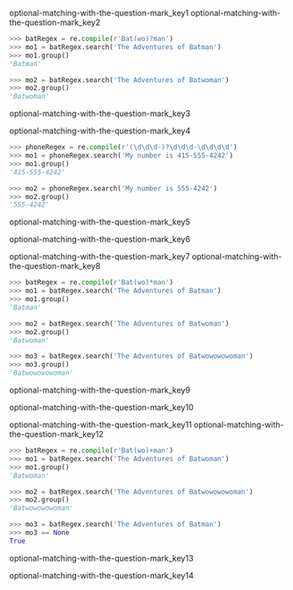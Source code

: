 optional-matching-with-the-question-mark_key1
optional-matching-with-the-question-mark_key2


```python
>>> batRegex = re.compile(r'Bat(wo)?man')
>>> mo1 = batRegex.search('The Adventures of Batman')
>>> mo1.group()
'Batman'

>>> mo2 = batRegex.search('The Adventures of Batwoman')
>>> mo2.group()
'Batwoman'
```
optional-matching-with-the-question-mark_key3


optional-matching-with-the-question-mark_key4


```python
>>> phoneRegex = re.compile(r'(\d\d\d-)?\d\d\d-\d\d\d\d')
>>> mo1 = phoneRegex.search('My number is 415-555-4242')
>>> mo1.group()
'415-555-4242'

>>> mo2 = phoneRegex.search('My number is 555-4242')
>>> mo2.group()
'555-4242'
```
optional-matching-with-the-question-mark_key5


optional-matching-with-the-question-mark_key6


optional-matching-with-the-question-mark_key7
optional-matching-with-the-question-mark_key8


```python
>>> batRegex = re.compile(r'Bat(wo)*man')
>>> mo1 = batRegex.search('The Adventures of Batman')
>>> mo1.group()
'Batman'

>>> mo2 = batRegex.search('The Adventures of Batwoman')
>>> mo2.group()
'Batwoman'

>>> mo3 = batRegex.search('The Adventures of Batwowowowoman')
>>> mo3.group()
'Batwowowowoman'
```
optional-matching-with-the-question-mark_key9


optional-matching-with-the-question-mark_key10


optional-matching-with-the-question-mark_key11
optional-matching-with-the-question-mark_key12


```python
>>> batRegex = re.compile(r'Bat(wo)+man')
>>> mo1 = batRegex.search('The Adventures of Batwoman')
>>> mo1.group()
'Batwoman'

>>> mo2 = batRegex.search('The Adventures of Batwowowowoman')
>>> mo2.group()
'Batwowowowoman'

>>> mo3 = batRegex.search('The Adventures of Batman')
>>> mo3 == None
True
```
optional-matching-with-the-question-mark_key13


optional-matching-with-the-question-mark_key14
